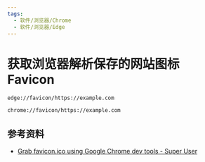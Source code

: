 ```yaml
---
tags:
  - 软件/浏览器/Chrome
  - 软件/浏览器/Edge
---
```

# 获取浏览器解析保存的网站图标 Favicon

```
edge://favicon/https://example.com
```

```
chrome://favicon/https://example.com
```

## 参考资料

- [Grab favicon.ico using Google Chrome dev tools - Super User](https://superuser.com/a/1443114)